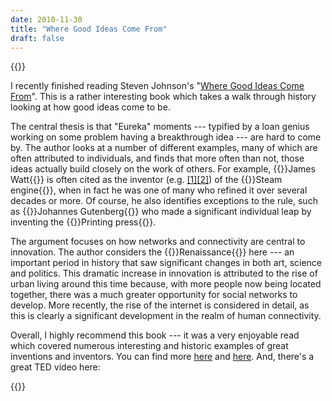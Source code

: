 ```yaml
---
date: 2010-11-30
title: "Where Good Ideas Come From"
draft: false
---
```


{{<youtube id="NugRZGDbPFU">}}

I recently finished reading Steven Johnson's "[Where Good Ideas Come From](http://www.amazon.com/Where-Good-Ideas-Come-Innovation/dp/1594487715)".  This is a rather interesting book which takes a walk through history looking at how good ideas come to be.  

The central thesis is that "Eureka" moments --- typified by a loan genius working on some problem having a breakthrough idea --- are hard to come by.  The author looks at a number of different examples, many of which are often attributed to individuals, and finds that more often than not, those ideas actually build closely on the work of others.    For example, {{<wikip page="James_Watt">}}James Watt{{</wikip>}} is often cited as the inventor (e.g. [[1]](http://inventors.about.com/od/wstartinventors/a/JamesWatt.htm)[[2]](http://hubpages.com/hub/JAMES-WATT-Inventor-Of-The-Steam-Engine)) of the {{<wikip page="Steam_engine">}}Steam engine{{</wikip>}}, when in fact he was one of many who refined it over several decades or more.  Of course, he also identifies exceptions to the rule, such as {{<wikip page="Johannes_Gutenberg">}}Johannes Gutenberg{{</wikip>}} who made a significant individual leap by inventing the {{<wikip page="Printing_press">}}Printing press{{</wikip>}}.

The argument focuses on how networks and connectivity are central to innovation.  The author considers the {{<wikip page="Renaissance">}}Renaissance{{</wikip>}} here --- an important period in history that saw significant changes in both art, science and politics.  This dramatic increase in innovation is attributed to the rise of urban living around this time because, with more people now being located together, there was a much greater opportunity for social networks to develop.  More recently, the rise of the internet is considered in detail, as this is clearly a significant development in the realm of human connectivity.

Overall, I highly recommend this book --- it was a very enjoyable read which covered numerous interesting and historic examples of great inventions and inventors.  You can find more [here](http://www.bbc.co.uk/news/business-11706476) and [here](http://www.greglinch.com/2010/10/steven-johnson-and-scott-berkun-on-innovation.html).  And, there's a great TED video here:

{{<ted id="steven_johnson_where_good_ideas_come_from">}}
